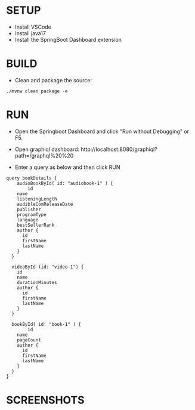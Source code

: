 # SETUP
- Install VSCode 
- Install java17
- Install the SpringBoot Dashboard extension

# BUILD
- Clean and package the source:
 ~~~
 ./mvnw clean package -e
 ~~~

 # RUN
- Open the Springboot Dashboard and click "Run without Debugging" or F5.

- Open graphiql dashboard: http://localhost:8080/graphiql?path=/graphql%20%20
- Enter a query as below and then click RUN
~~~
query bookDetails {
	audioBookById( id: "audiobook-1" ) {
		id
    name
    listeningLength
    audibleComReleaseDate
    publisher
    programType
    language
    bestSellerRank
    author {
      id
      firstName
      lastName
    }
  }

  videoById (id: "video-1") {
    id
    name
    durationMinutes
    author {
      id
      firstName
      lastName
    }
  }
  
  bookById( id: "book-1" ) {
		id
    name
    pageCount
    author {
      id
      firstName
      lastName
    }
  }
}
~~~


# SCREENSHOTS


